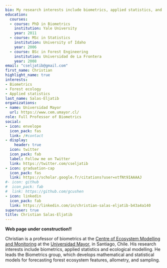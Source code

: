 ```yaml
---
bio: My research interests include biometrics, applied statistics, and forest ecology.
education:
  courses:
  - course: PhD in Biometrics
    institution: Yale University
    year: 2011
  - course: MSc in Statistics
    institution: University of Idaho
    year: 2006
  - course: BSc in Forest Engineering
    institution: Universidad de La Frontera
    year: 2008
email: "cseljatib@gmail.com"
first_name: Christian
highlight_name: true
interests:
- Biometrics
- Forest ecology
- Applied statistics
last_name: Salas-Eljatib
organizations:
- name: Universidad Mayor
  url: https://www.cem.umayor.cl/
role: Full Professor of Biometrics
social:
- icon: envelope
  icon_pack: fas
  link: /#contact
- display:
    header: true
  icon: twitter
  icon_pack: fab
  label: Follow me on Twitter
  link: https://twitter.com/cseljatib
- icon: graduation-cap
  icon_pack: fas
  link: https://scholar.google.fr/citations?user=xtfNt9IAAAAJ
#- icon: github
#  icon_pack: fab
#  link: https://github.com/gcushen
- icon: linkedin
  icon_pack: fab
  link: https://linkedin.com/in/christian-salas-eljatib-b43a4a140
superuser: true
title: Christian Salas-Eljatib
---
```


**Web page under construction!!**

Christian is a professor of biometrics at the [Centre of Ecosystem Modelling and Monitoring](https://www.cem.umayor.cl/) at the [Universidad Mayor](https://www.umayor.cl/), in Santiago, Chile. His research interests include biometrics, applied statistics and ecological modelling. He leads the Biometrics group, which develops mathematical and statistical models for forecasting forest ecosystem features, allometry, and sampling.

<!--- 
{{< icon name="download" pack="fas" >}} Download my {{< staticref "uploads/demo_resume.pdf" "newtab" >}}resumé{{< /staticref >}}.
-->
